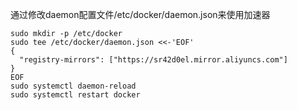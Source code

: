 通过修改daemon配置文件/etc/docker/daemon.json来使用加速器

```
sudo mkdir -p /etc/docker
sudo tee /etc/docker/daemon.json <<-'EOF'
{
  "registry-mirrors": ["https://sr42d0el.mirror.aliyuncs.com"]
}
EOF
sudo systemctl daemon-reload
sudo systemctl restart docker
```

